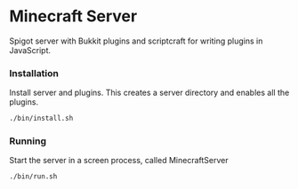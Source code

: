# Minecraft Server

Spigot server with Bukkit plugins and scriptcraft for writing plugins in JavaScript.

### Installation

Install server and plugins. This creates a server directory and enables all the plugins.

```bash
./bin/install.sh
```

### Running

Start the server in a screen process, called MinecraftServer

```bash
./bin/run.sh
```
